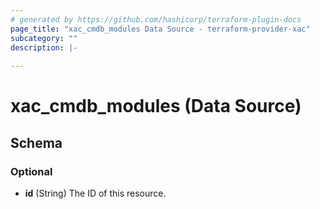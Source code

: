 ```yaml
---
# generated by https://github.com/hashicorp/terraform-plugin-docs
page_title: "xac_cmdb_modules Data Source - terraform-provider-xac"
subcategory: ""
description: |-
  
---
```


# xac_cmdb_modules (Data Source)





<!-- schema generated by tfplugindocs -->
## Schema

### Optional

- **id** (String) The ID of this resource.


